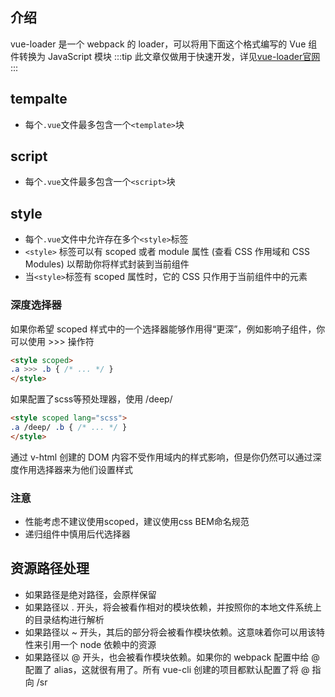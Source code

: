 ## 介绍
vue-loader 是一个 webpack 的 loader，可以将用下面这个格式编写的 Vue 组件转换为 JavaScript 模块
:::tip
此文章仅做用于快速开发，详见[vue-loader官网](https://vue-loader-v14.vuejs.org/zh-cn/#)
:::

## tempalte
- 每个`.vue`文件最多包含一个`<template>`块

## script
- 每个`.vue`文件最多包含一个`<script>`块

## style
- 每个`.vue`文件中允许存在多个`<style>`标签
- `<style>` 标签可以有 scoped 或者 module 属性 (查看 CSS 作用域和 CSS Modules) 以帮助你将样式封装到当前组件
- 当`<style>`标签有 scoped 属性时，它的 CSS 只作用于当前组件中的元素

### 深度选择器

如果你希望 scoped 样式中的一个选择器能够作用得“更深”，例如影响子组件，你可以使用 >>> 操作符
```html
<style scoped>
.a >>> .b { /* ... */ }
</style>
```

如果配置了scss等预处理器，使用 /deep/
```html
<style scoped lang="scss">
.a /deep/ .b { /* ... */ }
</style>
```
通过 v-html 创建的 DOM 内容不受作用域内的样式影响，但是你仍然可以通过深度作用选择器来为他们设置样式

### 注意
- 性能考虑不建议使用scoped，建议使用css BEM命名规范
- 递归组件中慎用后代选择器

## 资源路径处理
- 如果路径是绝对路径，会原样保留
- 如果路径以 . 开头，将会被看作相对的模块依赖，并按照你的本地文件系统上的目录结构进行解析
- 如果路径以 ~ 开头，其后的部分将会被看作模块依赖。这意味着你可以用该特性来引用一个 node 依赖中的资源
- 如果路径以 @ 开头，也会被看作模块依赖。如果你的 webpack 配置中给 @ 配置了 alias，这就很有用了。所有 vue-cli 创建的项目都默认配置了将 @ 指向 /sr
